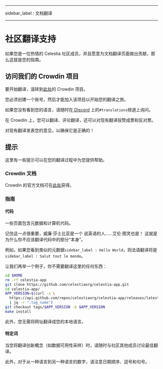- - -
sidebar_label : 文档翻译
- - -

# 社区翻译支持

如果您是一位热情的 Celestia 社区成员，并且愿意为文档翻译页面做出贡献，那么这就是您的指南。

## 访问我们的 Crowdin 项目

要开始翻译，请转到[此处](https://crowdin.com/project/celestia-docs)的 Crowdin 项目。

您必须创建一个账号，然后才能加入该项目以开始您的翻译之旅。

如果您没有看到您的语言，请随时在[ Discord](https://discord.gg/celestiacommunity) 上的`#translations`频道上询问。

在 Crowdin 上，您可以翻译、评论翻译，还可以对现有翻译投赞成票和反对票。

对现有翻译发表您的意见，以确保它是正确的！

## 提示

这里有一些提示可以在您的翻译过程中为您提供帮助。

### Crowdin 文档

Crowdin 的官方文档可在[此处](https://support.crowdin.com/online-editor)获得。

### 指南

#### 代码

一些页面包含元数据和计算机代码。

记住这一点很重要，威廉·莎士比亚是一个 说英语的人......艾伦·图灵也是！ 这就是为什么你不应该翻译代码中的部分“本身”。

例如，如果您看到类似的元数据`sidebar_label : Hello World`，则法语翻译将是`sidebar_label : Salut tout le monde`。

让我们再举一个例子，你不需要翻译这里的任何东西：

```sh
cd $HOME
rm -rf celestia-app
git clone https://github.com/celestiaorg/celestia-app.git
cd celestia-app/
APP_VERSION=$(curl -s \
  https://api.github.com/repos/celestiaorg/celestia-app/releases/latest \
  | jq -r ".tag_name")
git checkout tags/$APP_VERSION -b $APP_VERSION
make install
```

此外，您无需将网址翻译成您的本地语言。

#### 特定词

当您将翻译创新概念（如数据可用性采样）时，请随时与社区其他成员讨论最佳翻译。

此外，对于从一种语言到另一种语言的数字，请注意日期顺序、逗号和句号。
